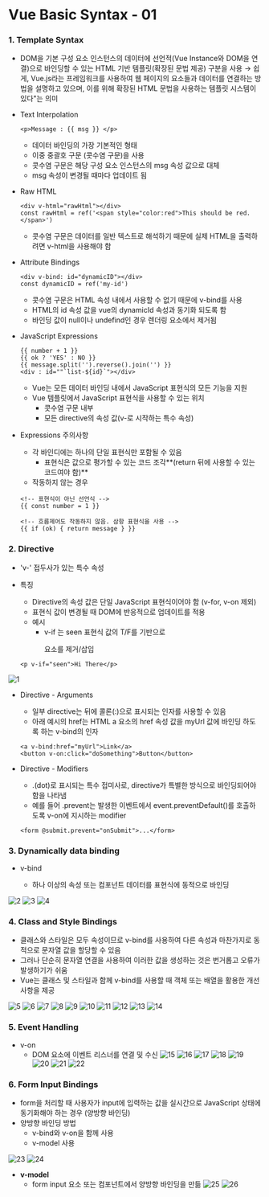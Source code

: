 # Vue Basic Syntax - 01

### 1. Template Syntax

- DOM을 기본 구성 요소 인스턴스의 데이터에 선언적(Vue Instance와 DOM을 연결)으로 바인딩할 수 있는 HTML 기반 템플릿(확장된 문법 제공) 구분을 사용 
  → 쉽게, Vue.js라는 프레임워크를 사용하여 웹 페이지의 요소들과 데이터를 연결하는 방법을 설명하고 있으며, 이를 위해 확장된 HTML 문법을 사용하는 템플릿 시스템이 있다"는 의미

- Text Interpolation

  ```vue
  <p>Message : {{ msg }} </p>
  ```
  
  - 데이터 바인딩의 가장 기본적인 형태
  - 이중 중괄호 구문 (콧수염 구문)을 사용
  - 콧수염 구문은 해당 구성 요소 인스턴스의 msg 속성 값으로 대체
  - msg 속성이 변경될 때마다 업데이트 됨

- Raw HTML

  ```vue
  <div v-html="rawHtml"></div>
  const rawHtml = ref('<span style="color:red">This should be red.</span>')
  ```

  - 콧수염 구문은 데이터를 일반 텍스트로 해석하기 때문에 실제 HTML을 출력하려면 v-html을 사용해야 함

- Attribute Bindings

  ```vue
  <div v-bind: id="dynamicID"></div>
  const dynamicID = ref('my-id')
  ```

  - 콧수염 구문은 HTML 속성 내에서 사용할 수 없기 때문에 v-bind를 사용
  - HTML의 id 속성 값을 vue의 dynamicId 속성과 동기화 되도록 함
  - 바인딩 값이 null이나 undefind인 경우 렌더링 요소에서 제거됨

- JavaScript Expressions

  ```vue
  {{ number + 1 }}
  {{ ok ? 'YES' : NO }}
  {{ message.split('').reverse().join('') }}
  <div : id=""`list-${id}`"></div>
  ```

  - Vue는 모든 데이터 바인딩 내에서 JavaScript 표현식의 모든 기능을 지원
  - Vue 템플릿에서 JavaScript 표현식을 사용할 수 있는 위치
    - 콧수염 구문 내부
    - 모든 directive의 속성 값(v-로 시작하는 특수 속성)

- Expressions 주의사항

  - 각 바인디에는 하나의 단일 표현식만 포함될 수 있음
    - 표현식은 값으로 평가할 수 있는 코드 조각**(return 뒤에 사용할 수 있는 코드여야 함)**
  - 작동하지 않는 경우

  ```vue
  <!-- 표현식이 아닌 선언식 -->
  {{ const number = 1 }}
  
  <!-- 흐름제어도 작동하지 않음. 삼항 표현식을 사용 -->
  {{ if (ok) { return message } }}
  ```



### 2. Directive

- 'v-' 접두사가 있는 특수 속성

- 특징

  - Directive의 속성 값은 단일 JavaScript 표현식이어야 함 (v-for, v-on 제외)
  - 표현식 값이 변경될 때 DOM에 반응적으로 업데이트를 적용
  - 예시
    - v-if 는 seen 표현식 값의 T/F를 기반으로 <p> 요소를 제거/삽입

  ```vue
  <p v-if="seen">Hi There</p>
  ```
  
![1](https://github.com/JeongJonggil/TIL/assets/139416006/a8c0dfce-7d18-4ab8-8716-22e38174e543)

- Directive - Arguments

  - 일부  directive는 뒤에 콜론(:)으로 표시되는 인자를 사용할 수 있음
  - 아래 예시의 href는 HTML a 요소의 href 속성 값을 myUrl 값에 바인딩 하도록 하는 v-bind의 인자

  ```vue
  <a v-bind:href="myUrl">Link</a>
  <button v-on:click="doSomething">Button</button>
  ```

- Directive - Modifiers

  - .(dot)로 표시되는 특수 접미사로, directive가 특별한 방식으로 바인딩되어야 함을 나타냄
  - 예를 들어 .prevent는 발생한 이벤트에서 event.preventDefault()를 호출하도록 v-on에 지시하는 modifier

  ```vue
  <form @submit.prevent="onSubmit">...</form>
  ```

### 3. Dynamically data binding

- v-bind

  - 하나 이상의 속성 또는 컴포넌트 데이터를 표현식에 동적으로 바인딩

![2](https://github.com/JeongJonggil/TIL/assets/139416006/032d5db4-1d24-4a5c-b495-4429c92185c8)
![3](https://github.com/JeongJonggil/TIL/assets/139416006/671c6f24-9f1f-4007-ac02-e7fa7eaf7611)
![4](https://github.com/JeongJonggil/TIL/assets/139416006/ece3dca9-d44e-4cfd-a9f2-7b53f93607d2)

### 4. Class and Style Bindings

- 클래스와 스타일은 모두 속성이므로 v-bind를 사용하여 다른 속성과 마찬가지로 동적으로 문자열 값을 할당할 수 있음
- 그러나 단순히 문자열 연결을 사용하여 이러한 값을 생성하는 것은 번거롭고 오류가 발생하기가 쉬움
- Vue는 클래스 및 스타일과 함께 v-bind를 사용할 때 객체 또는 배열을 활용한 개선 사항을 제공

![5](https://github.com/JeongJonggil/TIL/assets/139416006/1556e277-f394-4354-b6fe-44c603a76463)
![6](https://github.com/JeongJonggil/TIL/assets/139416006/9fc4f551-f976-4a2d-8b2d-16bdae006448)
![7](https://github.com/JeongJonggil/TIL/assets/139416006/1255addf-db44-40b4-8e4c-3e6ede10b5fc)
![8](https://github.com/JeongJonggil/TIL/assets/139416006/5f40b431-e744-4e8e-83e5-df49809886d4)
![9](https://github.com/JeongJonggil/TIL/assets/139416006/7b8931af-8dd6-4206-9e05-749cc3c7c1ab)
![10](https://github.com/JeongJonggil/TIL/assets/139416006/e2afda80-ca3c-47f2-8462-ec53e9377791)
![11](https://github.com/JeongJonggil/TIL/assets/139416006/699c3611-66ee-41f9-ae3d-abdd6edfa4ae)
![12](https://github.com/JeongJonggil/TIL/assets/139416006/30837df3-a10a-4a8f-839e-42761460fe77)
![13](https://github.com/JeongJonggil/TIL/assets/139416006/6d9cd1f8-3722-4835-ad34-27a2218ed071)
![14](https://github.com/JeongJonggil/TIL/assets/139416006/ff768011-11d9-434e-a639-ea2d48288652)

### 5. Event Handling

- v-on
  - DOM 요소에 이벤트 리스너를 연결 및 수신
![15](https://github.com/JeongJonggil/TIL/assets/139416006/7b8287eb-d924-4d02-bc78-e2005744c638)
![16](https://github.com/JeongJonggil/TIL/assets/139416006/8430d766-5e7b-493a-b752-82d653952491)
![17](https://github.com/JeongJonggil/TIL/assets/139416006/869723e3-9f92-446e-85e8-ef556f092a79)
![18](https://github.com/JeongJonggil/TIL/assets/139416006/d4bf5cfd-fc2d-4c00-ac39-570d5cdd1ac1)
![19](https://github.com/JeongJonggil/TIL/assets/139416006/a8090857-e62e-43b9-b0b6-7f197c25ba0c)
![20](https://github.com/JeongJonggil/TIL/assets/139416006/8444d34f-19a8-4b29-a5e8-7baaee3ff4c4)
![21](https://github.com/JeongJonggil/TIL/assets/139416006/08f43326-4250-4725-8162-13a7f11f1b76)
![22](https://github.com/JeongJonggil/TIL/assets/139416006/fed3e5fe-3e72-4dd0-a91c-7a2349da14d9)

### 6. Form Input Bindings

- form을 처리할 때 사용자가 input에 입력하는 값을 실시간으로 JavaScript 상태에 동기화해야 하는 경우 (양방향 바인딩)
- 양방향 바인딩 방법
  - v-bind와 v-on을 함께 사용
  - v-model 사용

![23](https://github.com/JeongJonggil/TIL/assets/139416006/d7cae3b1-f778-4949-b793-029cf66a5e5b)
![24](https://github.com/JeongJonggil/TIL/assets/139416006/f18487cd-1486-4407-9467-d1b48b4b9d61)

- **v-model**
  - form input 요소 또는 컴포넌트에서 양방향 바인딩을 만듦
![25](https://github.com/JeongJonggil/TIL/assets/139416006/63f1a341-4933-461e-9a49-4887a7e1185c)
![26](https://github.com/JeongJonggil/TIL/assets/139416006/38faec45-02a9-4ef6-a699-0e81e35ced82)


